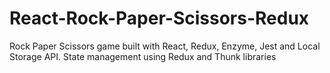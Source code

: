 # React-Rock-Paper-Scissors-Redux
Rock Paper Scissors game built with React, Redux, Enzyme, Jest and Local Storage API. State management using Redux and Thunk libraries
